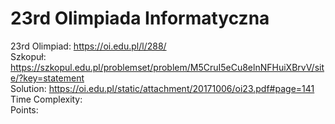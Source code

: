 # 23rd Olimpiada Informatyczna
23rd Olimpiad: https://oi.edu.pl/l/288/<br />
Szkopuł:  https://szkopul.edu.pl/problemset/problem/M5CruI5eCu8elnNFHuiXBrvV/site/?key=statement<br />
Solution:  https://oi.edu.pl/static/attachment/20171006/oi23.pdf#page=141<br />
Time Complexity: <br />
Points:  <br />